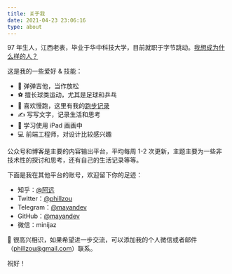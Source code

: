 ```yaml
---
title: 关于我
date: 2021-04-23 23:06:16
type: about
---
```


97 年生人，江西老表，毕业于华中科技大学，目前就职于字节跳动。[我想成为什么样的人？](https://blog.mayandev.top/2021/05/01/life/person-i-wanna-to-be/)

这是我的一些爱好 & 技能：

* 🎸 弹弹吉他，当作放松
* ⚽️ 擅长球类运动，尤其是足球和乒乓
* 🏃 喜欢慢跑，这里有我的[跑步记录](https://mayandev.top/running)
* ✍️ 写写文字，记录生活和思考
* 🎨 学习使用 iPad 画画中
* 💻 前端工程师，对设计比较感兴趣

公众号和博客是主要的内容输出平台，平均每周 1-2 次更新，主题主要为一些非技术性的探讨和思考，还有自己的生活记录等等。


下面是我在其他平台的账号，欢迎留下你的足迹：

* 知乎：[@阿远](https://www.zhihu.com/people/zoumingyuan)
* Twitter：[@phillzou](https://twitter.com/phillzou)
* Telegram：[@mayandev](https://t.me/mayandev)
* GitHub：[@mayandev](https://github.com/mayandev)
* 微信：minijaz

👋 很高兴相识，如果希望进一步交流，可以添加我的个人微信或者邮件（phillzou@gmail.com）联系。

祝好！